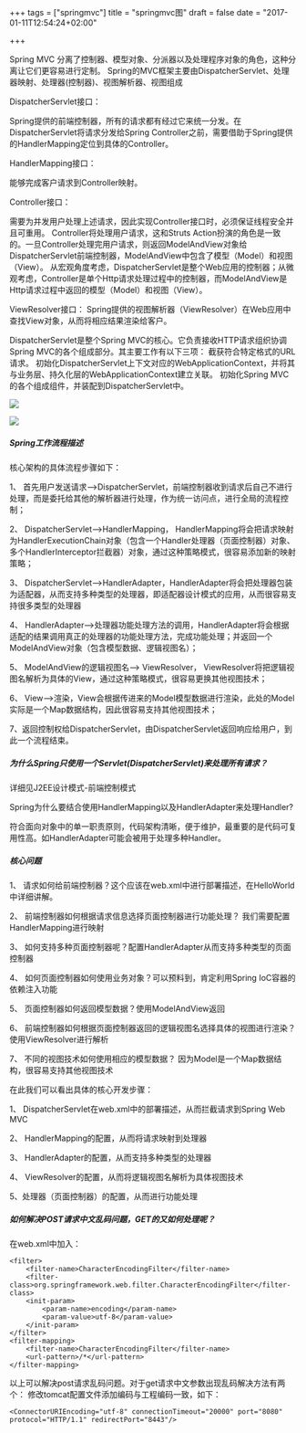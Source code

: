 +++
tags = ["springmvc"]
title = "springmvc图"
draft = false
date = "2017-01-11T12:54:24+02:00"

+++

 Spring MVC 分离了控制器、模型对象、分派器以及处理程序对象的角色，这种分离让它们更容易进行定制。
 Spring的MVC框架主要由DispatcherServlet、处理器映射、处理器(控制器)、视图解析器、视图组成


DispatcherServlet接口：

Spring提供的前端控制器，所有的请求都有经过它来统一分发。在DispatcherServlet将请求分发给Spring Controller之前，需要借助于Spring提供的HandlerMapping定位到具体的Controller。

HandlerMapping接口：

能够完成客户请求到Controller映射。

Controller接口：

需要为并发用户处理上述请求，因此实现Controller接口时，必须保证线程安全并且可重用。
Controller将处理用户请求，这和Struts Action扮演的角色是一致的。一旦Controller处理完用户请求，则返回ModelAndView对象给DispatcherServlet前端控制器，ModelAndView中包含了模型（Model）和视图（View）。
从宏观角度考虑，DispatcherServlet是整个Web应用的控制器；从微观考虑，Controller是单个Http请求处理过程中的控制器，而ModelAndView是Http请求过程中返回的模型（Model）和视图（View）。

ViewResolver接口：
Spring提供的视图解析器（ViewResolver）在Web应用中查找View对象，从而将相应结果渲染给客户。



DispatcherServlet是整个Spring MVC的核心。它负责接收HTTP请求组织协调Spring MVC的各个组成部分。其主要工作有以下三项：
截获符合特定格式的URL请求。
初始化DispatcherServlet上下文对应的WebApplicationContext，并将其与业务层、持久化层的WebApplicationContext建立关联。
初始化Spring MVC的各个组成组件，并装配到DispatcherServlet中。



![](http://i.imgur.com/iM0VUbh.png)


![](http://i.imgur.com/bDb8pBE.png)


##### Spring工作流程描述  
 
核心架构的具体流程步骤如下：

1、  首先用户发送请求——>DispatcherServlet，前端控制器收到请求后自己不进行处理，而是委托给其他的解析器进行处理，作为统一访问点，进行全局的流程控制；

2、  DispatcherServlet——>HandlerMapping， HandlerMapping将会把请求映射为HandlerExecutionChain对象（包含一个Handler处理器（页面控制器）对象、多个HandlerInterceptor拦截器）对象，通过这种策略模式，很容易添加新的映射策略；

3、  DispatcherServlet——>HandlerAdapter，HandlerAdapter将会把处理器包装为适配器，从而支持多种类型的处理器，即适配器设计模式的应用，从而很容易支持很多类型的处理器

4、  HandlerAdapter——>处理器功能处理方法的调用，HandlerAdapter将会根据适配的结果调用真正的处理器的功能处理方法，完成功能处理；并返回一个ModelAndView对象（包含模型数据、逻辑视图名）；

5、  ModelAndView的逻辑视图名——> ViewResolver， ViewResolver将把逻辑视图名解析为具体的View，通过这种策略模式，很容易更换其他视图技术；

6、  View——>渲染，View会根据传进来的Model模型数据进行渲染，此处的Model实际是一个Map数据结构，因此很容易支持其他视图技术；

7、返回控制权给DispatcherServlet，由DispatcherServlet返回响应给用户，到此一个流程结束。





##### 为什么Spring只使用一个Servlet(DispatcherServlet)来处理所有请求？

 详细见J2EE设计模式-前端控制模式

Spring为什么要结合使用HandlerMapping以及HandlerAdapter来处理Handler?

符合面向对象中的单一职责原则，代码架构清晰，便于维护，最重要的是代码可复用性高。如HandlerAdapter可能会被用于处理多种Handler。




##### 核心问题

1、  请求如何给前端控制器？这个应该在web.xml中进行部署描述，在HelloWorld中详细讲解。  

2、  前端控制器如何根据请求信息选择页面控制器进行功能处理？ 我们需要配置HandlerMapping进行映射

3、  如何支持多种页面控制器呢？配置HandlerAdapter从而支持多种类型的页面控制器

4、  如何页面控制器如何使用业务对象？可以预料到，肯定利用Spring IoC容器的依赖注入功能

5、  页面控制器如何返回模型数据？使用ModelAndView返回

6、  前端控制器如何根据页面控制器返回的逻辑视图名选择具体的视图进行渲染？ 使用ViewResolver进行解析

7、  不同的视图技术如何使用相应的模型数据？ 因为Model是一个Map数据结构，很容易支持其他视图技术

 
在此我们可以看出具体的核心开发步骤：

1、  DispatcherServlet在web.xml中的部署描述，从而拦截请求到Spring Web MVC

2、  HandlerMapping的配置，从而将请求映射到处理器

3、  HandlerAdapter的配置，从而支持多种类型的处理器

4、  ViewResolver的配置，从而将逻辑视图名解析为具体视图技术

5、处理器（页面控制器）的配置，从而进行功能处理




##### 如何解决POST请求中文乱码问题，GET的又如何处理呢？

在web.xml中加入：

 

	<filter>
	    <filter-name>CharacterEncodingFilter</filter-name>
	    <filter-class>org.springframework.web.filter.CharacterEncodingFilter</filter-class>
	    <init-param>
	        <param-name>encoding</param-name>
	        <param-value>utf-8</param-value>
	    </init-param>
	</filter>
	<filter-mapping>
	    <filter-name>CharacterEncodingFilter</filter-name>
	    <url-pattern>/*</url-pattern>
	</filter-mapping>
以上可以解决post请求乱码问题。对于get请求中文参数出现乱码解决方法有两个：
修改tomcat配置文件添加编码与工程编码一致，如下：

	 
	
	<ConnectorURIEncoding="utf-8" connectionTimeout="20000" port="8080" protocol="HTTP/1.1" redirectPort="8443"/>
